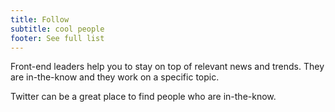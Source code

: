 ```yaml
---
title: Follow
subtitle: cool people
footer: See full list
---
```


Front-end leaders help you to stay on top of relevant news and trends. They are in-the-know and they work on a specific topic.

Twitter can be a great place to find people who are in-the-know.